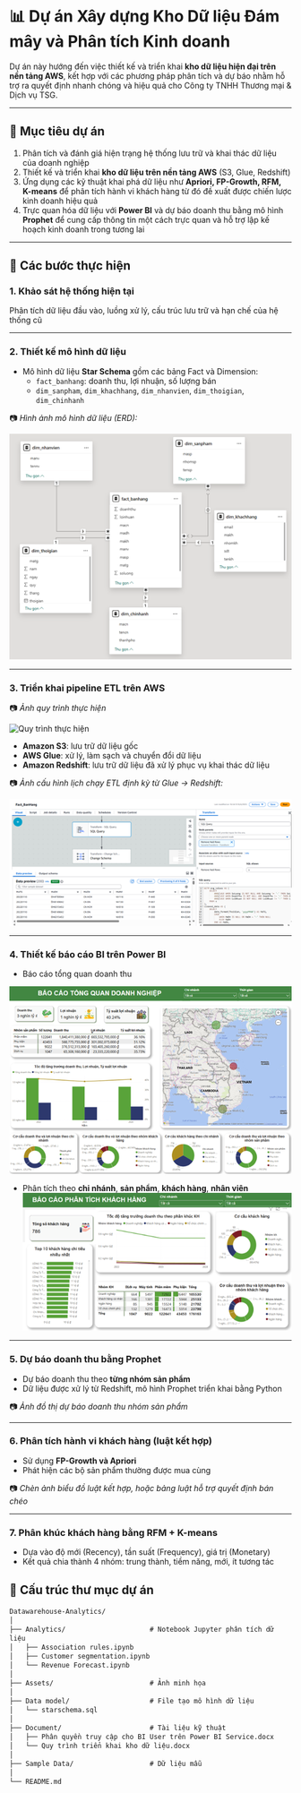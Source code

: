 # 📊 Dự án Xây dựng Kho Dữ liệu Đám mây và Phân tích Kinh doanh 

Dự án này hướng đến việc thiết kế và triển khai **kho dữ liệu hiện đại trên nền tảng AWS**, kết hợp với các phương pháp phân tích và dự báo nhằm hỗ trợ ra quyết định nhanh chóng và hiệu quả cho Công ty TNHH Thương mại & Dịch vụ TSG.

---

## 🎯 Mục tiêu dự án

1. Phân tích và đánh giá hiện trạng hệ thống lưu trữ và khai thác dữ liệu của doanh nghiệp
2. Thiết kế và triển khai **kho dữ liệu trên nền tảng AWS** (S3, Glue, Redshift)
3. Ứng dụng các kỹ thuật khai phá dữ liệu như **Apriori, FP-Growth, RFM, K-means** để phân tích hành vi khách hàng từ đó đề xuất được chiến lược kinh doanh hiệu quả   
4. Trực quan hóa dữ liệu với **Power BI** và dự báo doanh thu bằng mô hình **Prophet** để cung cấp thông tin một cách trực quan và hỗ trợ lập kế hoạch kinh doanh trong tương lai

---


## 🔬 Các bước thực hiện

### 1. Khảo sát hệ thống hiện tại
Phân tích dữ liệu đầu vào, luồng xử lý, cấu trúc lưu trữ và hạn chế của hệ thống cũ  

---

### 2. Thiết kế mô hình dữ liệu

- Mô hình dữ liệu **Star Schema** gồm các bảng Fact và Dimension:
  - `fact_banhang`: doanh thu, lợi nhuận, số lượng bán
  - `dim_sanpham`, `dim_khachhang`, `dim_nhanvien`, `dim_thoigian`, `dim_chinhanh`

📷 *Hình ảnh mô hình dữ liệu (ERD):*

![Mô hình dữ liệu Star Schema](./Assets/Starschema.png)

---

### 3. Triển khai pipeline ETL trên AWS
📷 *Ảnh quy trình thực hiện*

![Quy trình thực hiện](./assets/Quy%20trình.png)

- **Amazon S3**: lưu trữ dữ liệu gốc
- **AWS Glue**: xử lý, làm sạch và chuyển đổi dữ liệu
- **Amazon Redshift**: lưu trữ dữ liệu đã xử lý phục vụ khai thác dữ liệu

📷 *Ảnh cấu hình lịch chạy ETL định kỳ từ Glue → Redshift:*

![Lịch ETL](./assets/Cấu%20hình%20ETL%20job.png)

---

### 4. Thiết kế báo cáo BI trên Power BI

- Báo cáo tổng quan doanh thu

![Dashboard Overview](./assets/Dashboard%20Overview.png)
- Phân tích theo **chi nhánh**, **sản phẩm**, **khách hàng**, **nhân viên**
![Dashboard Overview](./assets/Dashboard%20ph%C3%A2n%20th%C3%ADch%20theo%20chi%E1%BB%81u%20kh%C3%A1ch%20h%C3%A0ng.png)
---

### 5. Dự báo doanh thu bằng Prophet

- Dự báo doanh thu theo **từng nhóm sản phẩm**
- Dữ liệu được xử lý từ Redshift, mô hình Prophet triển khai bằng Python

📷 *Ảnh đồ thị dự báo doanh thu nhóm sản phẩm*

---

### 6. Phân tích hành vi khách hàng (luật kết hợp)

- Sử dụng **FP-Growth và Apriori**
- Phát hiện các bộ sản phẩm thường được mua cùng

📷 *Chèn ảnh biểu đồ luật kết hợp, hoặc bảng luật hỗ trợ quyết định bán chéo*

---

### 7. Phân khúc khách hàng bằng RFM + K-means

- Dựa vào độ mới (Recency), tần suất (Frequency), giá trị (Monetary)
- Kết quả chia thành 4 nhóm: trung thành, tiềm năng, mới, ít tương tác


## 📁 Cấu trúc thư mục dự án
```
Datawarehouse-Analytics/
│
├── Analytics/                     # Notebook Jupyter phân tích dữ liệu
│   ├── Association rules.ipynb
│   ├── Customer segmentation.ipynb
│   └── Revenue Forecast.ipynb
│
├── Assets/                        # Ảnh minh họa
│
├── Data model/                    # File tạo mô hình dữ liệu
│   └── starschema.sql
│
├── Document/                      # Tài liệu kỹ thuật
│   ├── Phân quyền truy cập cho BI User trên Power BI Service.docx
│   └── Quy trình triển khai kho dữ liệu.docx
│
├── Sample Data/                   # Dữ liệu mẫu
│
└── README.md
```

